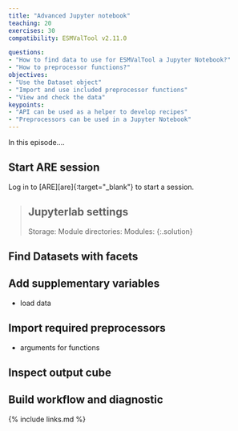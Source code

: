 ```yaml
---
title: "Advanced Jupyter notebook"
teaching: 20
exercises: 30
compatibility: ESMValTool v2.11.0

questions:
- "How to find data to use for ESMValTool a Jupyter Notebook?"
- "How to preprocessor functions?"
objectives:
- "Use the Dataset object"
- "Import and use included preprocessor functions"
- "View and check the data"
keypoints:
- "API can be used as a helper to develop recipes"
- "Preprocessors can be used in a Jupyter Notebook"
---
```


In this episode....

## Start ARE session
Log in to [ARE][are]{:target="_blank"} to start a session.
> ## Jupyterlab settings
>
> Storage: 
> Module directories:
> Modules:
{:.solution}

## Find Datasets with facets

## Add supplementary variables

- load data

## Import required preprocessors
- arguments for functions 

## Inspect output cube

## Build workflow and diagnostic


{% include links.md %}
